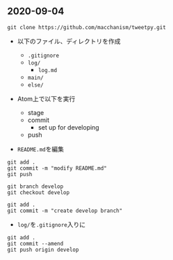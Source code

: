 ## 2020-09-04
```
git clone https://github.com/macchanism/tweetpy.git
```

  * 以下のファイル、ディレクトリを作成
    - `.gitignore`
    - `log/`
      - `log.md`
    - `main/`
    - `else/`

  * Atom上で以下を実行
    - stage
    - commit
      - set up for developing
    - push

  * `README.md`を編集

```
git add .
git commit -m "modify README.md"
git push
```

```
git branch develop
git checkout develop
```

```
git add .
git commit -m "create develop branch"
```

  * `log/`を`.gitignore`入りに

```
git add .
git commit --amend
git push origin develop
```
